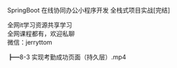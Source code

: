 SpringBoot 在线协同办公小程序开发 全栈式项目实战[完结]

全网it学习资源共享学习<br>全网课程都有，欢迎私聊<br>微信：jerryttom<br>

┣━8-3 实现考勤成功页面（持久层）.mp4